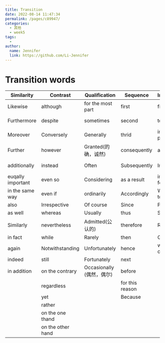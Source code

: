 ```yaml
---
title: Transition
date: 2022-08-14 11:47:34
permalink: /pages/c89947/
categories:
  - 其他
  - week5
tags:
  - 
author: 
  name: Jennifer
  link: https://github.com/Li-Jennifer
---
```



# Transition words


| Similarity        | Contrast          | Qualification             | Sequence        | Introduction       | Conclusion      | Emphasis         | Exemplification     |
| ----------------- | ----------------- | ------------------------- | --------------- | ------------------ | --------------- | ---------------- | ------------------- |
| Likewise          | although          | for the most part         | first           | firstly            | Finally         | Notably          | to illustrate       |
| Furthermore       | despite           | sometimes                 | second          | to begin           | to conclusion   | in fact          | for instance        |
| Moreover          | Conversely        | Generally                 | thrid           | in the first place | in conclusion   | most significant | for example         |
| Further           | however           | Granted(的确，诚然)       | consequently    | as for             | in the end      | Specifically     | an example would be |
| additionally      | instead           | Often                     | Subsequently    | Initially          | In any case     | in particular    | in one such case    |
| euqally important | even so           | Considering               | as a result     | in the case for    | therefore       | particular       | take a look at      |
| in the same way   | even if           | ordinarily                | Accordingly     | With regrad to     | thus            | above all        | such as             |
| also              | Irrespective      | Of course                 | Since           | Primarily          | In summary      | most of all      | one such            |
| as well           | whereas           | Usually                   | thus            | Similarly          | to sum up       | certainly        | to demonstrate      |
| Similarly         | nevertheless      | Admitted(公认的)          | therefore       | Regarding          | without a doubt | most importantly | in this case        |
| in fact           | while             | Rarely                    | then            | Concerning         | regardless      | essentially      |                     |
| again             | Notwithstanding   | Unfortunately             | hence           | when it comes to   | Ultimately      | Primarily        |                     |
| indeed            | still             | Fortunately               | next            |                    |                 |                  |                     |
| in addition       | on the contrary   | Occasionally (偶然，偶尔) | before          |                    |                 |                  |                     |
|                   | regardless        |                           | for this reason |                    |                 |                  |                     |
|                   | yet               |                           | Because         |                    |                 |                  |                     |
|                   | rather            |                           |                 |                    |                 |                  |                     |
|                   | on the one thand  |                           |                 |                    |                 |                  |                     |
|                   | on the other hand |                           |                 |                    |                 |                  |                     |

